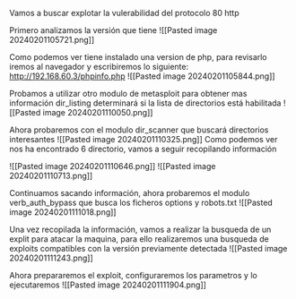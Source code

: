 Vamos a buscar explotar la vulerabilidad del protocolo 80 http

Primero analizamos la versión que tiene
![[Pasted image 20240201105721.png]]

Como podemos ver tiene instalado una version de php, para revisarlo iremos al navegador y escribiremos lo siguiente:
http://192.168.60.3/phpinfo.php
![[Pasted image 20240201105844.png]]

Probamos a utilizar otro modulo de metasploit para obtener mas información
dir_listing determinará si la lista de directorios está habilitada
![[Pasted image 20240201110050.png]]

Ahora probaremos con el modulo dir_scanner que buscará directorios interesantes
![[Pasted image 20240201110325.png]]
Como podemos ver nos ha encontrado 6 directorio, vamos a seguir recopilando información

![[Pasted image 20240201110646.png]]
![[Pasted image 20240201110713.png]]

Continuamos sacando información, ahora probaremos el modulo verb_auth_bypass que busca los ficheros options y robots.txt
![[Pasted image 20240201111018.png]]

Una vez recopilada la información, vamos a realizar la busqueda de un explit para atacar la maquina, para ello realizaremos una busqueda de exploits compatibles con la versión previamente detectada
![[Pasted image 20240201111243.png]]

Ahora prepararemos el exploit, configuraremos los parametros y lo ejecutaremos
![[Pasted image 20240201111904.png]]

